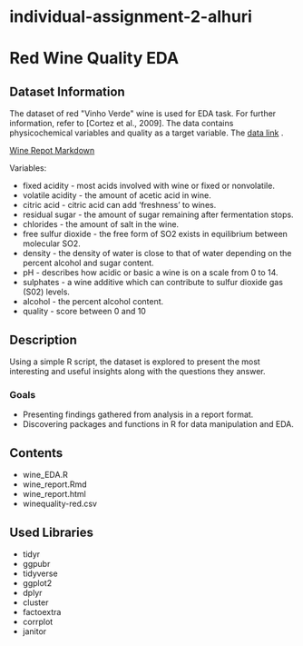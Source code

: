 # individual-assignment-2-alhuri
# Red Wine Quality EDA

## Dataset Information
The dataset of red "Vinho Verde" wine is used for EDA task. For further information,
refer to [Cortez et al., 2009]. The data contains physicochemical variables and quality as a target variable.
The [data link](https://archive.ics.uci.edu/ml/datasets/wine+quality) .

[Wine Repot Markdown](./wine_report.html)

Variables:
- fixed acidity - most acids involved with wine or fixed or nonvolatile.
- volatile acidity - the amount of acetic acid in wine.
- citric acid - citric acid can add ‘freshness’ to wines.
- residual sugar - the amount of sugar remaining after fermentation stops.
- chlorides - the amount of salt in the wine.
- free sulfur dioxide - the free form of SO2 exists in equilibrium between molecular SO2.
- density - the density of water is close to that of water depending on the percent alcohol and sugar content.
- pH - describes how acidic or basic a wine is on a scale from 0 to 14.
- sulphates - a wine additive which can contribute to sulfur dioxide gas (S02) levels.
- alcohol - the percent alcohol content.
- quality - score between 0 and 10

## Description

Using a simple R script, the dataset is explored to present the most interesting and useful insights along with the questions they answer.
### Goals
- Presenting findings gathered from analysis in a report format.
- Discovering packages and functions in R for data manipulation and EDA.

## Contents 

- wine_EDA.R
- wine_report.Rmd
- wine_report.html
- winequality-red.csv

## Used Libraries
- tidyr
- ggpubr
- tidyverse
- ggplot2
- dplyr
- cluster
- factoextra
- corrplot
- janitor







 
